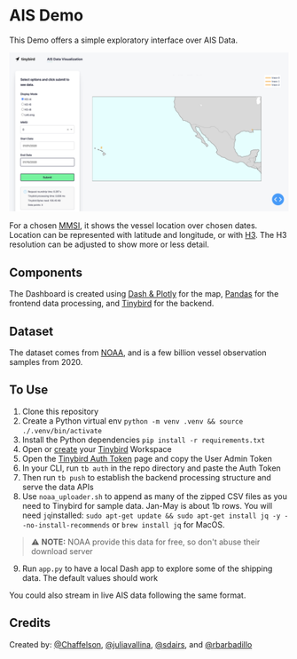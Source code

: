 # AIS Demo

This Demo offers a simple exploratory interface over AIS Data.

![Splash Image](assets/readme_splash.png)

For a chosen [MMSI](https://en.wikipedia.org/wiki/Maritime_Mobile_Service_Identity), it shows the vessel location over chosen dates. Location can be represented with latitude and longitude, or with [H3](https://h3geo.org/). The H3 resolution can be adjusted to show more or less detail.

## Components

The Dashboard is created using [Dash & Plotly](https://dash.plotly.com/) for the map, [Pandas](https://pandas.pydata.org/) for the frontend data processing, and [Tinybird](https://ui.tinybird.co/signup) for the backend.

## Dataset

The dataset comes from [NOAA](https://coast.noaa.gov/htdata/CMSP/AISDataHandler/2020/index.html), and is a few billion vessel observation samples from 2020.


## To Use

1. Clone this repository
2. Create a Python virtual env `python -m venv .venv && source ./.venv/bin/activate`
3. Install the Python dependencies `pip install -r requirements.txt`
4. Open or [create](https://www.tinybird.co/docs) your [Tinybird](https://www.tinybird.co/) Workspace
5. Open the [Tinybird Auth Token](https://www.tinybird.co/docs/concepts/auth-tokens) page and copy the User Admin Token
6. In your CLI, run `tb auth` in the repo directory and paste the Auth Token
7. Then run `tb push` to establish the backend processing structure and serve the data APIs
8. Use `noaa_uploader.sh` to append as many of the zipped CSV files as you need to Tinybird for sample data. Jan-May is about 1b rows. You will need `jq`installed: `sudo apt-get update && sudo apt-get install jq -y --no-install-recommends` or `brew install jq` for MacOS.
> ⚠️ **NOTE:** NOAA provide this data for free, so don't abuse their download server
9. Run `app.py` to have a local Dash app to explore some of the shipping data. The default values should work

You could also stream in live AIS data following the same format.

## Credits

Created by: [@Chaffelson](https://github.com/Chaffelson), [@juliavallina](https://github.com/juliavallina), [@sdairs](https://github.com/sdairs), and  [@rbarbadillo](https://github.com/rbarbadillo)